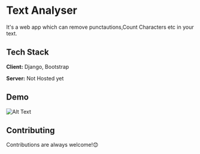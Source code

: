 
# Text Analyser

It's a web app which can remove punctautions,Count Characters etc in your text.


## Tech Stack

**Client:** Django, Bootstrap

**Server:** Not Hosted yet

  
## Demo

![Alt Text](https://media.giphy.com/media/sQZ83gkQoye56PtTAu/giphy.gif)

  
## Contributing

Contributions are always welcome!😊



  